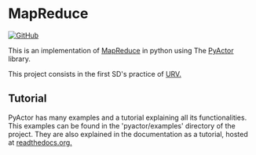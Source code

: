 # MapReduce

[![GitHub](https://assets-cdn.github.com/images/modules/logos_page/GitHub-Logo.png)](https://github.com/pedrotgn/pyactor)

This is an implementation of [MapReduce](https://www.tutorialspoint.com/es/hadoop/hadoop_mapreduce.htm) in python using The [PyActor](https://github.com/pedrotgn/pyactor) library.

This project consists in the first SD's practice of [URV.](http://www.urv.cat/es/)

## Tutorial

PyActor has many examples and a tutorial explaining all its functionalities. This examples can be found in the 'pyactor/examples' directory of the project. They are also explained in the documentation as a tutorial, hosted at [readthedocs.org.](http://pyactor.readthedocs.io/en/master/)
